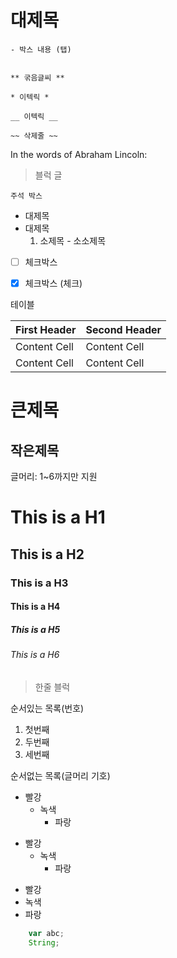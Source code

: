 # 대제목

    - 박스 내용 (탭)


    ** 굮음글씨 **

    * 이텍릭 *

    __ 이텍릭 __

    ~~ 삭제줄 ~~


In the words of Abraham Lincoln:

> 블럭 글

```
주석 박스
```

 - 대제목
 - 대제목
   1. 소제목
            - 소소제목

 - [ ] 체크박스 
 - [x] 체크박스 (체크)


테이블

First Header  | Second Header
------------- | -------------
Content Cell  | Content Cell
Content Cell  | Content Cell

큰제목
=============

작은제목
-------------

글머리: 1~6까지만 지원

# This is a H1
## This is a H2
### This is a H3
#### This is a H4
##### This is a H5
###### This is a H6

> 한줄 블럭

순서있는 목록(번호)    
1. 첫번째
2. 두번째
3. 세번째

순서없는 목록(글머리 기호)

* 빨강
  * 녹색
    * 파랑

+ 빨강
  + 녹색
    + 파랑

- 빨강
- 녹색
- 파랑    


```javascript
    var abc;
    String;
 
```

